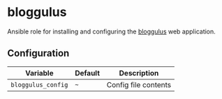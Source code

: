 # bloggulus

Ansible role for installing and configuring the [bloggulus](https://github.com/theandrew168/bloggulus-svelte) web application.

## Configuration

| Variable            | Default  | Description             |
| ------------------- | -------- | ----------------------- |
| `bloggulus_config`  | `~`      | Config file contents    |
